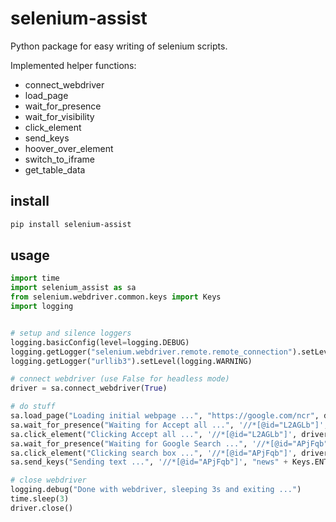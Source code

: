 # selenium-assist
Python package for easy writing of selenium scripts.

Implemented helper functions:
- connect_webdriver
- load_page
- wait_for_presence
- wait_for_visibility
- click_element
- send_keys
- hoover_over_element
- switch_to_iframe
- get_table_data

## install
```bash
pip install selenium-assist
```

## usage
```python
import time
import selenium_assist as sa
from selenium.webdriver.common.keys import Keys
import logging


# setup and silence loggers
logging.basicConfig(level=logging.DEBUG)
logging.getLogger("selenium.webdriver.remote.remote_connection").setLevel(logging.WARNING)
logging.getLogger("urllib3").setLevel(logging.WARNING)

# connect webdriver (use False for headless mode)
driver = sa.connect_webdriver(True)

# do stuff
sa.load_page("Loading initial webpage ...", "https://google.com/ncr", driver)
sa.wait_for_presence("Waiting for Accept all ...", '//*[@id="L2AGLb"]', driver, extra_timeout=1)
sa.click_element("Clicking Accept all ...", '//*[@id="L2AGLb"]', driver)
sa.wait_for_presence("Waiting for Google Search ...", '//*[@id="APjFqb"]', driver)
sa.click_element("Clicking search box ...", '//*[@id="APjFqb"]', driver)
sa.send_keys("Sending text ...", '//*[@id="APjFqb"]', "news" + Keys.ENTER, driver, skip_check=True)

# close webdriver
logging.debug("Done with webdriver, sleeping 3s and exiting ...")
time.sleep(3)
driver.close()
```

